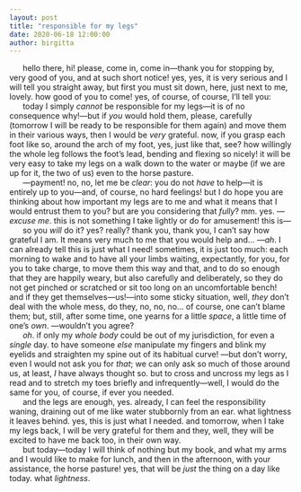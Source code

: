 ```yaml
---
layout: post
title: "responsible for my legs"
date: 2020-06-18 12:00:00
author: birgitta
---
```


 &nbsp;&nbsp;&nbsp;&nbsp;&nbsp;&nbsp;hello there, hi! please, come in, come in&mdash;thank you for stopping by, very good of you, and at such short notice! yes, yes, it is very serious and I will tell you straight away, but first you must sit down, here, just next to me, lovely. how good of you to come! yes, of course, of course, I’ll tell you:  
&nbsp;&nbsp;&nbsp;&nbsp;&nbsp;&nbsp;today I simply *cannot* be responsible for my legs&mdash;it is of no consequence why!&mdash;but if *you* would hold them, please, carefully (tomorrow I will be ready to be responsible for them again) and move them in their various ways, then I would be *very* grateful. now, if you grasp each foot like so, around the arch of my foot, yes, just like that, see? how willingly the whole leg follows the foot’s lead, bending and flexing so nicely! it will be very easy to take my legs on a walk down to the water or maybe (if we are up for it, the two of us) even to the horse pasture.  
&nbsp;&nbsp;&nbsp;&nbsp;&nbsp;&nbsp;&mdash;payment! no, no, let me be *clear*: you do not *have* to help&mdash;it is entirely up to you&mdash;and, of course, no hard feelings! but I do hope you are thinking about how important my legs are to me and what it means that I would entrust them to you? but are you considering that *fully*? mm. yes. &mdash;*excuse me*. this is not something I take lightly or do for amusement! this is&mdash;  
&nbsp;&nbsp;&nbsp;&nbsp;&nbsp;&nbsp;so you *will* do it? yes? really? thank you, thank you, I can’t say how grateful I am. It means very much to me that you would help and… &mdash;*ah*. I can already tell this is just what I need! sometimes, it is just too much: each morning to wake and to have all your limbs waiting, expectantly, for you, for you to take charge, to move them this way and that, and to do so enough that they are happily weary, but also carefully and deliberately, so they do not get pinched or scratched or sit too long on an uncomfortable bench! and if they get themselves&mdash;us!&mdash;into some sticky situation, well, *they* don’t deal with the whole mess, do they, no, no, no... of course, one can’t blame them; but, still, after some time, one yearns for a little *space*, a little time of one’s *own*. &mdash;wouldn’t you agree?  
&nbsp;&nbsp;&nbsp;&nbsp;&nbsp;&nbsp;*oh*. if only my *whole body* could be out of my jurisdiction, for even a *single* day. to have someone *else* manipulate my fingers and blink my eyelids and straighten my spine out of its habitual curve! &mdash;but don’t worry, even I would not ask you for *that*; we can only ask so much of those around us, at least, *I* have always thought so. but to cross and uncross my legs as I read and to stretch my toes briefly and infrequently&mdash;well, I would do the same for you, of course, if ever you needed.  
&nbsp;&nbsp;&nbsp;&nbsp;&nbsp;&nbsp;and the legs are enough, yes. already, I can feel the responsibility waning, draining out of me like water stubbornly from an ear. what lightness it leaves behind. yes, this is just what I needed. and tomorrow, when I take my legs back, I will be very grateful for them and they, well, they will be excited to have me back too, in their own way.  
&nbsp;&nbsp;&nbsp;&nbsp;&nbsp;&nbsp;but today&mdash;today I will think of nothing but my book, and what my arms and I would like to make for lunch, and then in the afternoon, with your assistance, the horse pasture! yes, that will be *just* the thing on a day like today. what *lightness*.
